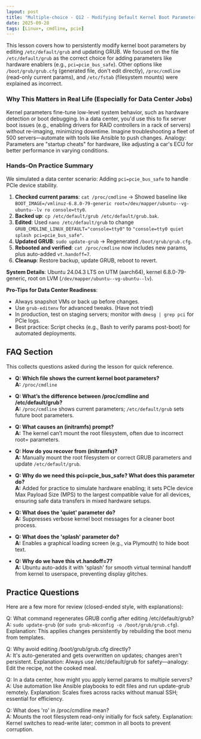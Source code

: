 ```yaml
---
layout: post
title: "Multiple-choice - Q12 - Modifying Default Kernel Boot Parameters"
date: 2025-09-28
tags: [Linux+, cmdline, pcie]
---
```


This lesson covers how to persistently modify kernel boot parameters by editing `/etc/default/grub` and updating GRUB. We focused on the file `/etc/default/grub` as the correct choice for adding parameters like hardware enablers (e.g., `pci=pcie_bus_safe`). Other options like `/boot/grub/grub.cfg` (generated file, don't edit directly), `/proc/cmdline` (read-only current params), and `/etc/fstab` (filesystem mounts) were explained as incorrect.

### Why This Matters in Real Life (Especially for Data Center Jobs)

Kernel parameters fine-tune low-level system behavior, such as hardware detection or boot debugging. In a data center, you'd use this to fix server boot issues (e.g., enabling drivers for RAID controllers in a rack of servers) without re-imaging, minimizing downtime. Imagine troubleshooting a fleet of 500 servers—automate with tools like Ansible to push changes. Analogy: Parameters are "startup cheats" for hardware, like adjusting a car's ECU for better performance in varying conditions.

### Hands-On Practice Summary

We simulated a data center scenario: Adding `pci=pcie_bus_safe` to handle PCIe device stability.

1. **Checked current params**: `cat /proc/cmdline` → Showed baseline like `BOOT_IMAGE=/vmlinuz-6.8.0-79-generic root=/dev/mapper/ubuntu--vg-ubuntu--lv ro console=tty0`.
2. **Backed up**: `cp /etc/default/grub /etc/default/grub.bak`.
3. **Edited**: Used `nano /etc/default/grub` to change `GRUB_CMDLINE_LINUX_DEFAULT="console=tty0"` to `"console=tty0 quiet splash pci=pcie_bus_safe"`.
4. **Updated GRUB**: `sudo update-grub` → Regenerated `/boot/grub/grub.cfg`.
5. **Rebooted and verified**: `cat /proc/cmdline` now includes new params, plus auto-added `vt.handoff=7`.
6. **Cleanup**: Restore backup, update GRUB, reboot to revert.

**System Details**: Ubuntu 24.04.3 LTS on UTM (aarch64), kernel 6.8.0-79-generic, root on LVM (`/dev/mapper/ubuntu--vg-ubuntu--lv`).

**Pro-Tips for Data Center Readiness**:

- Always snapshot VMs or back up before changes.
- Use `grub-editenv` for advanced tweaks. (Have not tried)
- In production, test on staging servers; monitor with `dmesg | grep pci` for PCIe logs.
- Best practice: Script checks (e.g., Bash to verify params post-boot) for automated deployments.

## FAQ Section

This collects questions asked during the lesson for quick reference.

- **Q: Which file shows the current kernel boot parameters?**  
  **A:** `/proc/cmdline`

- **Q: What’s the difference between /proc/cmdline and /etc/default/grub?**  
  **A:** `/proc/cmdline` shows current parameters; `/etc/default/grub` sets future boot parameters.

- **Q: What causes an (initramfs) prompt?**  
  **A:** The kernel can’t mount the root filesystem, often due to incorrect root= parameters.

- **Q: How do you recover from (initramfs)?**  
  **A:** Manually mount the root filesystem or correct GRUB parameters and update `/etc/default/grub`.

- **Q: Why do we need this pci=pcie_bus_safe? What does this parameter do?**  
  **A:** Added for practice to simulate hardware enabling; it sets PCIe device Max Payload Size (MPS) to the largest compatible value for all devices, ensuring safe data transfers in mixed hardware setups.

- **Q: What does the 'quiet' parameter do?**  
  **A:** Suppresses verbose kernel boot messages for a cleaner boot process.

- **Q: What does the 'splash' parameter do?**  
  **A:** Enables a graphical loading screen (e.g., via Plymouth) to hide boot text.

- **Q: Why do we have this vt.handoff=7?**  
  **A:** Ubuntu auto-adds it with 'splash' for smooth virtual terminal handoff from kernel to userspace, preventing display glitches.

## Practice Questions

Here are a few more for review (closed-ended style, with explanations):

Q: What command regenerates GRUB config after editing /etc/default/grub?  
A: `sudo update-grub` (or `sudo grub-mkconfig -o /boot/grub/grub.cfg`). Explanation: This applies changes persistently by rebuilding the boot menu from templates.

Q: Why avoid editing /boot/grub/grub.cfg directly?  
A: It's auto-generated and gets overwritten on updates; changes aren't persistent. Explanation: Always use /etc/default/grub for safety—analogy: Edit the recipe, not the cooked meal.

Q: In a data center, how might you apply kernel params to multiple servers?  
A: Use automation like Ansible playbooks to edit files and run update-grub remotely. Explanation: Scales fixes across racks without manual SSH; essential for efficiency.

Q: What does 'ro' in /proc/cmdline mean?  
A: Mounts the root filesystem read-only initially for fsck safety. Explanation: Kernel switches to read-write later; common in all boots to prevent corruption.
